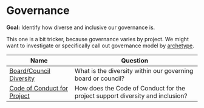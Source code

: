 # Governance

**Goal:** Identify how diverse and inclusive our governance is.

This one is a bit tricker, because governance varies by project.
We might want to investigate or specifically call out governance model by [archetype](https://blog.mozilla.org/wp-content/uploads/2018/05/MZOTS_OS_Archetypes_report_ext_scr.pdf).

Name | Question
--- | ---
[Board/Council Diversity](board-council-diversity.md) | What is the diversity within our governing board or council?
[Code of Conduct for Project](code-of-conduct.md) | How does the Code of Conduct for the project support diversity and inclusion?
